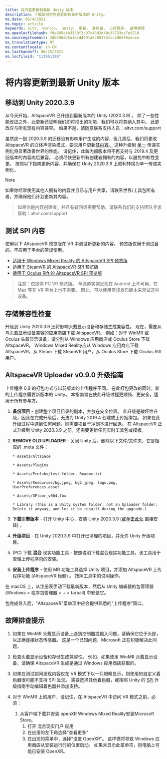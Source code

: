 ```yaml
---
title: 将内容更新到最新 Unity 版本
description: 了解如何将内容更新到最新版本的 Unity。
ms.date: 06/4/2021
ms.topic: article
keywords: kits， worlds， unity， 更新， 着色器， 上传程序， 故障排除
ms.openlocfilehash: f8a805c4b3350f2c97c43d3d48c35733ec7e9710
ms.sourcegitcommit: 2db596ab5a1ecd4901a8c893741cc4d06f6aecea
ms.translationtype: MT
ms.contentlocale: zh-CN
ms.lasthandoff: 06/25/2021
ms.locfileid: "112961198"
---
```

# <a name="updating-content-to-the-latest-unity-version"></a>将内容更新到最新 Unity 版本

## <a name="moving-to-unity-202039"></a>移动到 Unity 2020.3.9

从今天开始，AltspaceVR 已升级到最新版本的 Unity (2020.3.9) 。 除了一些性能改进之外，此更新还证明我们即将推出的功能，我们可以将其纳入其中。 此更改应与所有现有内容兼容。 如果不是，请随意联系支持人员：altvr.com/support

虽然这一到 2020.3.9 的迁移没有影响用户生成的内容，但几周后，我们将更改 AltspaceVR 的立体声渲染模式，要求用户更新[其内容。]( https://docs.unity3d.com/Manual/SinglePassStereoRendering.html) 这种升级到 [单一](https://docs.unity3d.com/Manual/SinglePassInstancing.html) 传递实例化将显著改善世界的性能。 请记住，此新内部版本将不再支持与 2019.4 及更旧版本的内容向后兼容。 必须尽快更新所有创建者拥有的内容，以避免中断性变更。 按照以下指南更新内容，并确保在 Unity 2020.3.9 上顺利转换为单一传递实例化。

> [!NOTE]
> 如果你经常使用其他人拥有的内容并且已与用户共享，请联系世界/工具包所有者，并确保他们计划更新其内容。

> 如果你是内容创建者，并且有疑问或需要帮助，请联系我们的支持团队寻求帮助：altvr.com/support

## <a name="testing-your-spi-content"></a>测试 SPI 内容

使用以下 AltspaceVR 预览版在 VR 中测试新更新的内容。 预览版仅用于测试目的，不应用于平台的常规使用。

* [适用于 Windows Mixed Reality 的 AltspaceVR SPI 预览版](https://aka.ms/AvrSpiMr)
* [适用于 SteamVR 的 AltspaceVR SPI 预览版](https://aka.ms/AvrSpiSteam)
* [适用于 Oculus Rift 的 AltspaceVR SPI 预览版](https://aka.ms/AvrSpiRift)

> 注意：仅提供 PC VR 预览版。 单通道实例呈现在 Android 上不可用，在 Mac 等非 VR 平台上也不需要。 因此，可以使用常规发布版本来测试这些设备。


## <a name="storecompatibilitycheck"></a>存储兼容性检查

升级到 Unity 2020.3.9 还将影响头戴显示设备和存储生成兼容性。 现在，需要从与头戴显示设备兼容的应用商店下载 AltspaceVR。 例如：对于 WinMR 或 Oculus 头戴显示设备，请分别从 Windows 应用商店或 Oculus Store 下载 AltspaceVR。 Windows Mixed Reality应从 Windows 应用商店下载 AltspaceVR，从 Steam 下载 SteamVR 用户，从 Oculus Store 下载 Oculus Rift 用户。

## <a name="altspacevr-uploader-v090-upgrade-guide"></a>AltspaceVR Uploader v0.9.0 升级指南 

上传程序 0.9 的打包方式与以前版本的上传程序不同。 在此打包更改的同时，新的上传程序需要新版本的 Unity。 本指南旨在使此升级过程更顺畅、更安全，适用于所有参与方。

1. **备份项目** - 创建整个项目目录的副本，并放在安全位置。 此升级是破坏性升级，因此在完成升级后，无法为 Unity 2019.4 创建或上传捆绑包。 如果在此升级过程中遇到任何问题，则需要项目干净副本进行回退。 在 AltspaceVR 正式升级到 Unity 2020.3.9 之前，还需要更新任何实时工具包或模板。

2. **REMOVE OLD UPLOADER** - 关闭 Unity 后，删除以下文件/文件夹，它是相应的 .meta 文件：

    ```console
    * Assets/Altspace

    * Assets/Plugins

    * Assets/Prefabs/test-folder, Readme.txt

    * Assets/Resources/bg.jpeg, bg2.jpeg, logo.png, UserPreferences.asset

    * Assets/DFloor_v004.fbx

    * Library (This is a Unity system folder, not an Uploader folder. Delete it anyway, and let it be rebuilt during the upgrade.)
    ```

3. **下载引擎版本** - 打开 Unity 中心，安装 Unity 2020.3.9 [ (或单击此处](https://unity3d.com/ru/unity/whats-new/2020.3.9) 直接安装) 。

4. **升级项目** - 在 Unity 2020.3.9 中打开已清理的项目，并允许 Unity 升级项目。

5.  (PC) 下载 **混合** 现实功能工具 - 按照说明下载混合现实功能工具，[](/windows/mixed-reality/develop/unity/welcome-to-mr-feature-tool)该工具用于管理上传程序包的安装。

6. **安装上传程序** - 使用 MR 功能工具选择 Unity 项目，并添加 AltspaceVR 上传程序功能 (AltspaceVR 标题) 。 按照工具中的说明操作。

在 macOS 上，从注册表手动下载最新版本[](https://dev.azure.com/aipmr/MixedReality-Unity-Packages/_packaging?_a=package&feed=Unity-packages&package=com.microsoft.altspacevr_uploader&protocolType=Npm&version=0.9.0&view=versions)，然后从 Unity 编辑器的包管理器 (Windows > 程序包管理器 > + > tarball) 中安装它。

包完成导入后，"AltspaceVR"菜单项中应会提供熟悉的"上传程序"窗口。

## <a name="troubleshooting-tips"></a>故障排查提示

1. 如果在 WinMR 头戴显示设备上遇到控制器或输入问题，请确保它位于头部，以正确连接状态传感器。 这是一个已知问题，Microsoft 正在积极解决此问题。

2. 检查头戴显示设备和存储生成兼容性。 例如，如果使用 WinMR 头戴显示设备，请确保 AltspaceVR 生成是通过 Windows 应用商店获取的。

3. 如果在测试期间发现内容仅在 VR 模式下以一只眼睛显示，则使用的自定义着色器很可能不支持 SPI 呈现。 需要选择其他着色器，或按照 Unity 的 [SPI](https://docs.unity3d.com/Manual/SinglePassInstancing.html) 升级指南手动编辑着色器并添加支持。

4. 对于 WinMR 上的用户，请记住，在 AltspaceVR 中访问 VR 模式之前，必须： 
    1. 从客户端下载并安装 openXR Windows Mixed Reality安装Microsoft Store。
        1. 打开 混合现实门户 应用
        2. 在应用的左下角选择"查看更多"
        3. 在出现的菜单中，选择"设置 OpenXR"。 这样做将导致 Windows 应用商店从安装运行时的位置启动。 如果未显示此菜单项，则电脑上可能已安装 OpenXR。